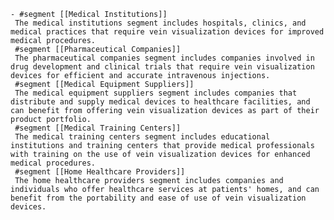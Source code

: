     - #segment [[Medical Institutions]]
     The medical institutions segment includes hospitals, clinics, and medical practices that require vein visualization devices for improved medical procedures.
     #segment [[Pharmaceutical Companies]]
     The pharmaceutical companies segment includes companies involved in drug development and clinical trials that require vein visualization devices for efficient and accurate intravenous injections.
     #segment [[Medical Equipment Suppliers]]
     The medical equipment suppliers segment includes companies that distribute and supply medical devices to healthcare facilities, and can benefit from offering vein visualization devices as part of their product portfolio.
     #segment [[Medical Training Centers]]
     The medical training centers segment includes educational institutions and training centers that provide medical professionals with training on the use of vein visualization devices for enhanced medical procedures.
     #segment [[Home Healthcare Providers]]
     The home healthcare providers segment includes companies and individuals who offer healthcare services at patients' homes, and can benefit from the portability and ease of use of vein visualization devices.

